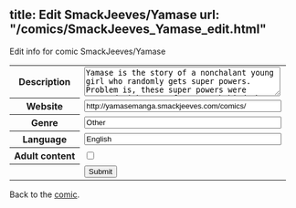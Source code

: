 title: Edit SmackJeeves/Yamase
url: "/comics/SmackJeeves_Yamase_edit.html"
---
Edit info for comic SmackJeeves/Yamase

<form name="comic" action="http://gaepostmail.appspot.com/comic/" method="post">
<table class="comicinfo">
<tr>
<th>Description</th><td><textarea name="description" cols="40" rows="3">Yamase is the story of a nonchalant young girl who randomly gets super powers. Problem is, these super powers were created with tons of secrets behind them, and now everyone in the world wants her dead. Niiiiicce. Updates on Thursdays.</textarea></td>
</tr>
<tr>
<th>Website</th><td><input type="text" name="url" value="http://yamasemanga.smackjeeves.com/comics/" size="40"/></td>
</tr>
<tr>
<th>Genre</th><td><input type="text" name="genre" value="Other" size="40"/></td>
</tr>
<tr>
<th>Language</th><td><input type="text" name="language" value="English" size="40"/></td>
</tr>
<tr>
<th>Adult content</th><td><input type="checkbox" name="adult" value="adult" /></td>
</tr>
<tr>
<th></th><td>
<input type="hidden" name="comic" value="SmackJeeves_Yamase" />
<input type="submit" name="submit" value="Submit" />
</td>
</tr>
</table>
</form>

Back to the [comic](SmackJeeves_Yamase.html).
